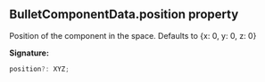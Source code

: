 
## BulletComponentData.position property

Position of the component in the space. Defaults to {<!-- -->x: 0, y: 0, z: 0<!-- -->}

**Signature:**

```typescript
position?: XYZ;
```
